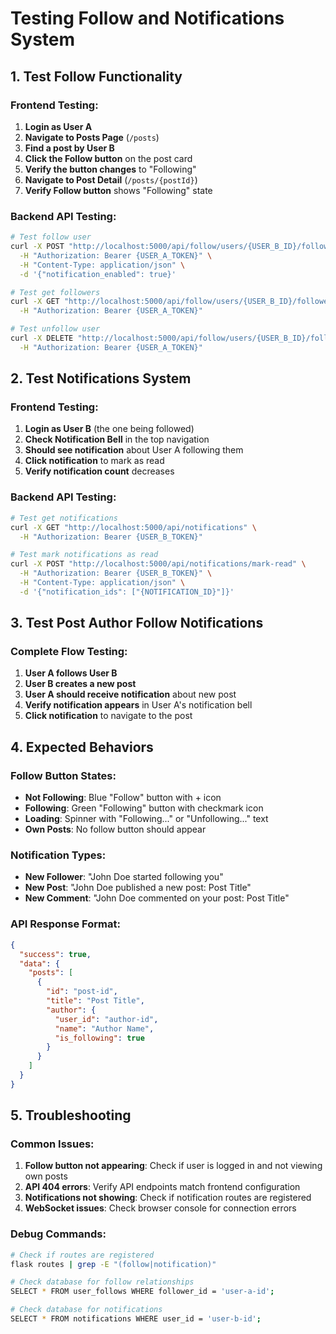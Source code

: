 # Testing Follow and Notifications System

## 1. Test Follow Functionality

### Frontend Testing:
1. **Login as User A**
2. **Navigate to Posts Page** (`/posts`)
3. **Find a post by User B**
4. **Click the Follow button** on the post card
5. **Verify the button changes** to "Following"
6. **Navigate to Post Detail** (`/posts/{postId}`)
7. **Verify Follow button** shows "Following" state

### Backend API Testing:
```bash
# Test follow user
curl -X POST "http://localhost:5000/api/follow/users/{USER_B_ID}/follow" \
  -H "Authorization: Bearer {USER_A_TOKEN}" \
  -H "Content-Type: application/json" \
  -d '{"notification_enabled": true}'

# Test get followers
curl -X GET "http://localhost:5000/api/follow/users/{USER_B_ID}/followers" \
  -H "Authorization: Bearer {USER_A_TOKEN}"

# Test unfollow user
curl -X DELETE "http://localhost:5000/api/follow/users/{USER_B_ID}/follow" \
  -H "Authorization: Bearer {USER_A_TOKEN}"
```

## 2. Test Notifications System

### Frontend Testing:
1. **Login as User B** (the one being followed)
2. **Check Notification Bell** in the top navigation
3. **Should see notification** about User A following them
4. **Click notification** to mark as read
5. **Verify notification count** decreases

### Backend API Testing:
```bash
# Test get notifications
curl -X GET "http://localhost:5000/api/notifications" \
  -H "Authorization: Bearer {USER_B_TOKEN}"

# Test mark notifications as read
curl -X POST "http://localhost:5000/api/notifications/mark-read" \
  -H "Authorization: Bearer {USER_B_TOKEN}" \
  -H "Content-Type: application/json" \
  -d '{"notification_ids": ["{NOTIFICATION_ID}"]}'
```

## 3. Test Post Author Follow Notifications

### Complete Flow Testing:
1. **User A follows User B**
2. **User B creates a new post**
3. **User A should receive notification** about new post
4. **Verify notification appears** in User A's notification bell
5. **Click notification** to navigate to the post

## 4. Expected Behaviors

### Follow Button States:
- **Not Following**: Blue "Follow" button with + icon
- **Following**: Green "Following" button with checkmark icon
- **Loading**: Spinner with "Following..." or "Unfollowing..." text
- **Own Posts**: No follow button should appear

### Notification Types:
- **New Follower**: "John Doe started following you"
- **New Post**: "John Doe published a new post: Post Title"
- **New Comment**: "John Doe commented on your post: Post Title"

### API Response Format:
```json
{
  "success": true,
  "data": {
    "posts": [
      {
        "id": "post-id",
        "title": "Post Title",
        "author": {
          "user_id": "author-id",
          "name": "Author Name",
          "is_following": true
        }
      }
    ]
  }
}
```

## 5. Troubleshooting

### Common Issues:
1. **Follow button not appearing**: Check if user is logged in and not viewing own posts
2. **API 404 errors**: Verify API endpoints match frontend configuration
3. **Notifications not showing**: Check if notification routes are registered
4. **WebSocket issues**: Check browser console for connection errors

### Debug Commands:
```bash
# Check if routes are registered
flask routes | grep -E "(follow|notification)"

# Check database for follow relationships
SELECT * FROM user_follows WHERE follower_id = 'user-a-id';

# Check database for notifications
SELECT * FROM notifications WHERE user_id = 'user-b-id';
```